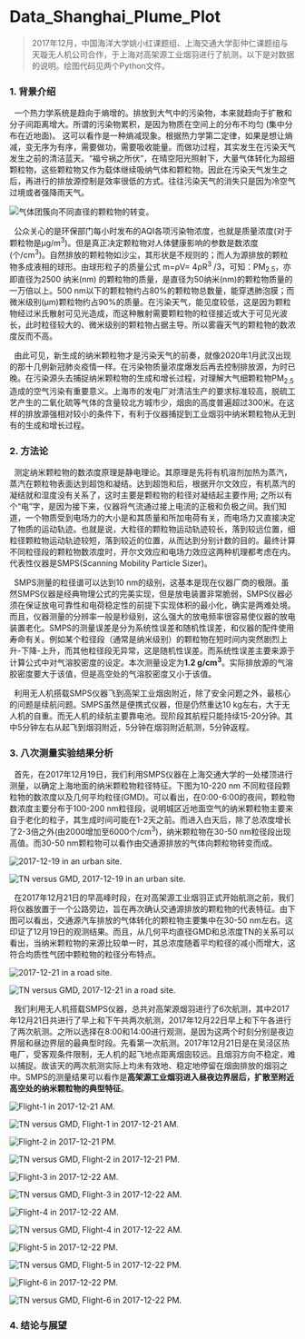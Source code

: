 # Data_Shanghai_Plume_Plot

> 2017年12月，中国海洋大学姚小红课题组、上海交通大学彭仲仁课题组与天璇无人机公司合作，于上海对高架源工业烟羽进行了航测，以下是对数据的说明。绘图代码见两个Python文件。

### 1. 背景介绍

&nbsp; 一个热力学系统是趋向于熵增的。排放到大气中的污染物，本来就趋向于扩散和分子间距离增大。所谓的污染物累积，是因为物质在空间上的分布不均匀 (集中分布在近地面)。 这可以看作是一种熵减现象。根据热力学第二定律，如果是想让熵减，变无序为有序，需要做功，需要吸收能量。而做功过程，其实发生在污染天气发生之前的清洁蓝天。“福兮祸之所伏”，在晴空阳光照射下，大量气体转化为超细颗粒物，这些颗粒物又作为载体继续吸纳气体和颗粒物。因此在污染天气发生之后，再进行的排放源控制是效率很低的方式。往往污染天气的消失只是因为冷空气过境或者强降雨天气。

![气体团簇向不同直径的颗粒物的转变。](https://upload-images.jianshu.io/upload_images/17085473-312e62cba465670a.png?imageMogr2/auto-orient/strip%7CimageView2/2/w/1240)

&nbsp; 公众关心的是环保部门每小时发布的AQI各项污染物浓度，也就是质量浓度(对于颗粒物是µg/m<sup>3</sup>)。但是真正决定颗粒物对人体健康影响的参数是数浓度 (个/cm<sup>3</sup>)。自然排放的颗粒物如沙尘，其形状是不规则的；而人为源排放的颗粒物多成液相的球形。由球形粒子的质量公式 m=ρV= 4ρR<sup>3</sup> /3，可知：PM<sub>2.5</sub>，亦即直径为2500 纳米(nm) 的颗粒物的质量，是直径为50纳米(nm)的颗粒物质量的一万倍以上。500 nm以下的颗粒物约占80%的颗粒物总数量，能穿透肺泡膜；而微米级别(µm)颗粒物约占90%的质量。在污染天气，能见度较低，这是因为颗粒物经过米氏散射可见光造成，而这种散射需要颗粒物的粒径接近或大于可见光波长，此时粒径较大的、微米级别的颗粒物占据主导。所以雾霾天气的颗粒物的数浓度反而不高。

&nbsp; 由此可见，新生成的纳米颗粒物才是污染天气的前奏，就像2020年1月武汉出现的那十几例新冠肺炎疫情一样。在污染物质量浓度爆发后再去控制排放源，为时已晚。在污染源头去捕捉纳米颗粒物的生成和增长过程，对理解大气细颗粒物PM<sub>2.5</sub>造成的空气污染有重要意义。上海市的发电厂对清洁生产的要求标准较高，脱硫工艺产生的二氧化硫等气体的含量较北方城市少，烟囱的高度普遍超过300米。在这样的排放源强相对较小的条件下，有利于仪器捕捉到工业烟羽中纳米颗粒物从无到有的生成和增长过程。

### 2. 方法论 

&nbsp; 测定纳米颗粒物的数浓度原理是静电理论。其原理是先将有机溶剂加热为蒸汽，蒸汽在颗粒物表面达到超饱和凝结。达到超饱和后，根据开尔文效应，有机蒸汽的凝结就和湿度没有关系了，这时主要是颗粒物的粒径对凝结起主要作用; 之所以有个“电”字，是因为接下来，仪器将气流通过接上电流的正极和负极之间。我们知道，一个物质受到电场力的大小是和其质量和所加电荷有关，而电场力又直接决定了物质的运动轨迹。也就是说，大粒径的颗粒物运动轨迹较长，落到较远位置，细粒径颗粒物运动轨迹较短，落到较近的位置，从而达到分别计数的目的。最终计算不同粒径段的颗粒物数浓度时，开尔文效应和电场力效应这两种机理都考虑在内。代表性仪器是SMPS(Scanning Mobility Particle Sizer)。

&nbsp; SMPS测量的粒径谱可以达到10 nm的级别，这基本是现在仪器厂商的极限。虽然SMPS仪器是经典物理公式的完美实现，但是放电装置非常脆弱，SMPS仪器必须在保证放电可靠性和电荷稳定性的前提下实现体积的最小化，确实是两难处境。而且，仪器测量的分辨率一般是秒级别，这么强大的放电频率很容易使仪器的放电装置老化。SMPS的测量误差是分为系统性误差和随机性误差，和仪器的配件使用寿命有关。例如某个粒径段（通常是纳米级别）的颗粒物在短时间内突然剧烈上升-下降-上升，而其他粒径段无异常，这是随机性误差。而系统性误差主要来源于计算公式中对气溶胶密度的设定。本次测量设定为**1.2 g/cm<sup>3</sup>**。实际排放源的气溶胶密度要大于该值，但是高空处的气溶胶密度又小于该值。

&nbsp; 利用无人机搭载SMPS仪器飞到高架工业烟囱附近，除了安全问题之外，最核心的问题是续航问题。SMPS虽然是便携式仪器，但是仍然重达10 kg左右，大于无人机的自重。而无人机的续航主要靠电池。现阶段其航程只能持续15-20分钟。其中5分钟左右从起飞到烟羽附近，5分钟在烟羽附近航测，5分钟返程。

### 3. 八次测量实验结果分析 

&nbsp; 首先，在2017年12月19日，我们利用SMPS仪器在上海交通大学的一处楼顶进行测量，以确定上海地面的纳米颗粒物粒径特征。下图为10-220 nm 不同粒径段颗粒物的数浓度以及几何平均粒径(GMD)。可以看出，在0:00-6:00的夜间，颗粒物数浓度主要分布于100-200 nm粒径段，说明城区近地面空气的纳米颗粒物主要来自于老化的粒子，其生成时间可能在1-2天之前。而进入白天后，除了总浓度增长了2-3倍之外(由2000增加至6000个/cm<sup>3</sup>)，纳米颗粒物在30-50 nm粒径段出现高值。而30-50 nm颗粒物可以看作由交通源排放的气体向颗粒物转变而成。

![2017-12-19 in an urban site.](https://github.com/Limin-Feng1993/Data_Shanghai_Plume_Plot/raw/master/Fig/2017-12-19%20in%20an%20urban%20site.png)

![TN versus GMD, 2017-12-19 in an urban site.](https://github.com/Limin-Feng1993/Data_Shanghai_Plume_Plot/raw/master/Fig/TN%20versus%20GMD%2C%202017-12-19%20in%20an%20urban%20site.png)

&nbsp; 在2017年12月21日的早高峰时段，在对高架源工业烟羽正式开始航测之前，我们将仪器放置于一个公路旁边，旨在再次确认交通源排放的颗粒物的代表特征。由下图可以看出，交通源汽车排放的气体转化的颗粒物主要集中在30-50 nm左右。这印证了12月19日的观测结果。而且，从几何平均直径GMD和总浓度TN的关系可以看出，当纳米颗粒物的来源比较单一时，其总浓度随着平均粒径的减小而增大，这符合均质性气团中颗粒物的粒径分布特点。

![2017-12-21 in a road site.](https://github.com/Limin-Feng1993/Data_Shanghai_Plume_Plot/raw/master/Fig/2017-12-21%20in%20a%20road%20site.png)

![TN versus GMD, 2017-12-21 in a road site.](https://github.com/Limin-Feng1993/Data_Shanghai_Plume_Plot/raw/master/Fig/TN%20versus%20GMD%2C%202017-12-21%20in%20a%20road%20site.png)

&nbsp; 我们利用无人机搭载SMPS仪器，总共对高架源烟羽进行了6次航测，其中2017年12月21日共进行了早上和下午共两次航测，2017年12月22日早上和下午各进行了两次航测。之所以选择在8:00和14:00进行观测，是因为这两个时刻分别是夜边界层和昼边界层的最典型时段。先看第一次航测。2017年12月21日是在吴泾区热电厂，受客观条件限制，无人机的起飞地点距离烟囱较远。且烟羽方向不稳定，难以捕捉。故该天的两次航测实际上均未有效地、稳定地停留在烟囱排放的烟羽之中。SMPS的测量结果可以看作是**高架源工业烟羽进入昼夜边界层后，扩散至附近高空处的纳米颗粒物的典型特征**。

![Flight-1 in 2017-12-21 AM.](https://github.com/Limin-Feng1993/Data_Shanghai_Plume_Plot/raw/master/Fig/Flight-1%20in%202017-12-21%20AM.png)

![TN versus GMD, Flight-1 in 2017-12-21 AM.](https://github.com/Limin-Feng1993/Data_Shanghai_Plume_Plot/raw/master/Fig/TN%20versus%20GMD%2C%20Flight-1%20in%202017-12-21%20AM.png)

![Flight-2 in 2017-12-21 PM.](https://github.com/Limin-Feng1993/Data_Shanghai_Plume_Plot/raw/master/Fig/Flight-2%20in%202017-12-21%20PM.png)

![TN versus GMD, Flight-2 in 2017-12-21 PM.](https://github.com/Limin-Feng1993/Data_Shanghai_Plume_Plot/raw/master/Fig/TN%20versus%20GMD%2C%20Flight-2%20in%202017-12-21%20PM.png)

![Flight-3 in 2017-12-22 AM.](https://github.com/Limin-Feng1993/Data_Shanghai_Plume_Plot/raw/master/Fig/Flight-3%20in%202017-12-22%20AM.png)

![TN versus GMD, Flight-3 in 2017-12-22 AM.](https://github.com/Limin-Feng1993/Data_Shanghai_Plume_Plot/raw/master/Fig/TN%20versus%20GMD%2C%20Flight-3%20in%202017-12-22%20AM.png)

![Flight-4 in 2017-12-22 AM.](https://github.com/Limin-Feng1993/Data_Shanghai_Plume_Plot/raw/master/Fig/Flight-4%20in%202017-12-22%20AM.png)

![TN versus GMD, Flight-4 in 2017-12-22 AM.](https://github.com/Limin-Feng1993/Data_Shanghai_Plume_Plot/raw/master/Fig/TN%20versus%20GMD%2C%20Flight-4%20in%202017-12-22%20AM.png)

![Flight-5 in 2017-12-22 PM.](https://github.com/Limin-Feng1993/Data_Shanghai_Plume_Plot/raw/master/Fig/Flight-5%20in%202017-12-22%20PM.png)

![TN versus GMD, Flight-5 in 2017-12-22 PM.](https://github.com/Limin-Feng1993/Data_Shanghai_Plume_Plot/raw/master/Fig/TN%20versus%20GMD%2C%20Flight-5%20in%202017-12-22%20PM.png)

![Flight-6 in 2017-12-22 PM.](https://github.com/Limin-Feng1993/Data_Shanghai_Plume_Plot/raw/master/Fig/Flight-6%20in%202017-12-22%20PM.png)

![TN versus GMD, Flight-6 in 2017-12-22 PM.](https://github.com/Limin-Feng1993/Data_Shanghai_Plume_Plot/raw/master/Fig/TN%20versus%20GMD%2C%20Flight-6%20in%202017-12-22%20PM.png)

### 4. 结论与展望 

